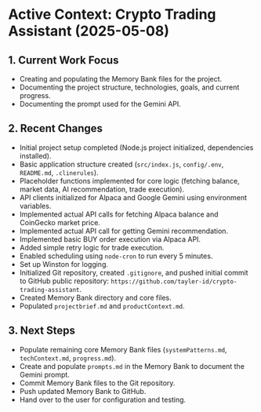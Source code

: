 # Active Context: Crypto Trading Assistant (2025-05-08)

## 1. Current Work Focus

- Creating and populating the Memory Bank files for the project.
- Documenting the project structure, technologies, goals, and current progress.
- Documenting the prompt used for the Gemini API.

## 2. Recent Changes

- Initial project setup completed (Node.js project initialized, dependencies installed).
- Basic application structure created (`src/index.js`, `config/.env`, `README.md`, `.clinerules`).
- Placeholder functions implemented for core logic (fetching balance, market data, AI recommendation, trade execution).
- API clients initialized for Alpaca and Google Gemini using environment variables.
- Implemented actual API calls for fetching Alpaca balance and CoinGecko market price.
- Implemented actual API call for getting Gemini recommendation.
- Implemented basic BUY order execution via Alpaca API.
- Added simple retry logic for trade execution.
- Enabled scheduling using `node-cron` to run every 5 minutes.
- Set up Winston for logging.
- Initialized Git repository, created `.gitignore`, and pushed initial commit to GitHub public repository: `https://github.com/tayler-id/crypto-trading-assistant`.
- Created Memory Bank directory and core files.
- Populated `projectbrief.md` and `productContext.md`.

## 3. Next Steps

- Populate remaining core Memory Bank files (`systemPatterns.md`, `techContext.md`, `progress.md`).
- Create and populate `prompts.md` in the Memory Bank to document the Gemini prompt.
- Commit Memory Bank files to the Git repository.
- Push updated Memory Bank to GitHub.
- Hand over to the user for configuration and testing.
